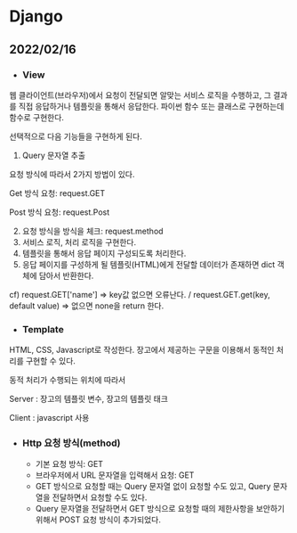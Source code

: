# Django

## 2022/02/16

- ### **View**
 
웹 클라이언트(브라우저)에서 요청이 전달되면 알맞는 서비스 로직을 수행하고, 그 결과를 직접 응답하거나 템플릿을 통해서 응답한다. 파이썬 함수 또는 클래스로 구현하는데 함수로 구현한다.

선택적으로 다음 기능들을 구현하게 된다.

1. Query 문자열 추출

요청 방식에 따라서 2가지 방법이 있다.

Get 방식 요청: request.GET

Post 방식 요청: request.Post

2. 요청 방식을 방식을 체크: request.method 
3. 서비스 로직, 처리 로직을 구현한다.
4. 템플릿을 통해서 응답 페이지 구성되도록 처리한다.
5. 응답 페이지를 구성하게 될 템플릿(HTML)에게 전달할 데이터가 존재하면 dict 객체에 담아서 반환한다.

cf) request.GET['name'] => key값 없으면 오류난다. / request.GET.get(key, default value) => 없으면 none을 return 한다.


- ### **Template**

HTML, CSS, Javascript로 작성한다. 장고에서 제공하는 구문을 이용해서 동적인 처리를 구현할 수 있다.

동적 처리가 수행되는 위치에 따라서

Server : 장고의 템플릿 변수, 장고의 템플릿 태크

Client : javascript 사용


- ### **Http 요청 방식(method)**
  - 기본 요청 방식: GET
  - 브라우저에서 URL 문자열을 입력해서 요청: GET
  - GET 방식으로 요청할 때는 Query 문자열 없이 요청할 수도 있고, Query 문자열을 전달하면서 요청할 수도 있다.
  - Query 문자열을 전달하면서 GET 방식으로 요청할 때의 제한사항을 보안하기 위해서 POST 요청 방식이 추가되었다.

